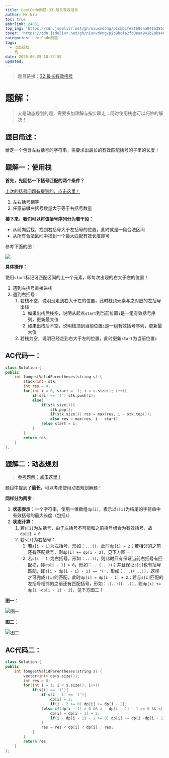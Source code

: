 ```yaml
---
title: LeetCode刷题-32.最长有效括号
author: Mr.Niu
toc: true
abbrlink: 24831
top_img: 'https://cdn.jsdelivr.net/gh/niuxvdong/pic@bcfe2fb0eaa941b28ba46818bbf6f6826d095a73/2021/02/06/8f7e2b60c489d794b40e5a793f4cf20e.png'
cover: 'https://cdn.jsdelivr.net/gh/niuxvdong/pic@bcfe2fb0eaa941b28ba46818bbf6f6826d095a73/2021/02/06/8f7e2b60c489d794b40e5a793f4cf20e.png'
categories: LeetCode刷题
tags:
  - 动态规划
  - 栈
date: 2020-06-25 18:37:59
updated:
---
```














> 题目链接：[32.最长有效括号](https://leetcode-cn.com/problems/longest-valid-parentheses/)



# 题解：



> 又是动态规划的题，需要多加理解与按步骤走；同时使用栈也可以巧妙的解决！



## 题目简述：

给定一个包含左右括号的字符串，需要求出最长的有效匹配括号的子串的长度！

## 题解一：使用栈



**首先，先回忆一下括号匹配的两个条件？**

[上次的括号问题有提到的，点击这里！](https://niuxvdong.top/posts/51962.html)

1. 左右括号相等
2. 任意前缀左括号数量大于等于右括号数量



**接下来，我们可以将该括号序列分为若干段：**

- 从前向后找，找到右括号大于左括号的位置，此时就是一段合法区间
- 从所有合法区间中找到一个最大匹配有效长度即可



参考下面的图：

![](https://cdn.jsdelivr.net/gh/niuxvdong/pic@latest/2020/06/25/bbdfb8f792e66e3fcd126bca892faa30.png)



**具体操作：**

使用`start`标记可匹配区间的上一个元素，即每次出现的右大于左的位置！

1. 遇到左括号直接进栈
2. 遇到右括号：
   1. 若栈不空，说明没走到右大于左的位置，此时栈顶元素与之对应的左括号出栈
      1. 如果出栈后栈空，说明从起点`start`到当前位置`i`是一组有效括号序列，更新最大值
      2. 如果出栈后不空，说明栈顶到当前位置`i`是一组有效括号序列，更新最大值
   2. 若栈为空，说明已经走到右大于左的位置，此时更新`start`为当前位置`i`



## AC代码一：



```c++
class Solution {
public:
    int longestValidParentheses(string s) {
        stack<int> stk;
        int res = 0;
        for(int i = 0, start = -1; i < s.size(); i++){
            if(s[i] == '(') stk.push(i);
            else{
                if(stk.size()){
                    stk.pop();
                    if(stk.size()) res = max(res, i - stk.top());
                    else res = max(res, i - start);
                }else start = i;
            }
        }
        return res;
    }
};
```





## 题解二：动态规划



> [参考题解：点击这里！](https://leetcode-cn.com/problems/longest-valid-parentheses/solution/dong-tai-gui-hua-si-lu-xiang-jie-c-by-zhanganan042/)

题目中提到了**最长**，可以考虑使用动态规划解题！



**同样分为两步**：



1. **状态表示**：一个字符串，使用一维数组`dp[i]`，表示以`s[i]`为结尾的字符串中有效括号的最大长度（包括`i`）
2. **状态计算**：
   1. 若`s[i]`为左括号，由于左括号不可能和之前括号组合为有效括号，故 `dp[i] = 0`
   2. 若`s[i]`为右括号：
      1. 若`s[i - 1]`为左括号，形如：`...()`，此时`dp[i] = 2`；若相邻的之前还有匹配括号，则`dp[i] += dp[i - 2]`，见下方图一！
      2. 若`s[i - 1]`为右括号，形如：`...))`，则此时只有保证当前右括号有匹配项，即`dp[i - 1] > 0`，形如：`...(...))`；并且保证`s[i]`也有括号匹配，即`s[i - dp[i - 1] - 1] == '('`，形如：`...((...))`，这样才可完成`s[i]`的匹配，此时`dp[i] = dp[i - 1] + 2`；若与`s[i]`匹配的左括号相邻的之前还有匹配括号，形如：`.(..)((...))`，则`dp[i] += dp[i -dp[i - 1] - 2]`，见下方图二！





**图一**：

![图一](https://i.loli.net/2020/06/25/uVBYh6mEnDbLNyz.png)



**图二**：

![图二](https://i.loli.net/2020/06/25/FRqXkij8yUD974T.png)

## AC代码二：





```c++
class Solution {
public:
    int longestValidParentheses(string s) {
        vector<int> dp(s.size());
        int res = 0;
        for(int i = 1; i < s.size(); i++){
            if(s[i] == ')'){
                if(s[i - 1] == '('){
                    dp[i] = 2;
                    if(i - 2 >= 0) dp[i] += dp[i - 2];
                }else if(dp[i - 1] > 0 && i - dp[i - 1] - 1 >= 0 && s[i - dp[i - 1] - 1] == '('){
                    dp[i] = dp[i - 1] + 2;
                    if(i - dp[i - 1] - 2 >= 0) dp[i] += dp[i -dp[i - 1] - 2];
                }
                res = res < dp[i] ? dp[i] : res;
            }
        }
        return res;
    }
};
```

